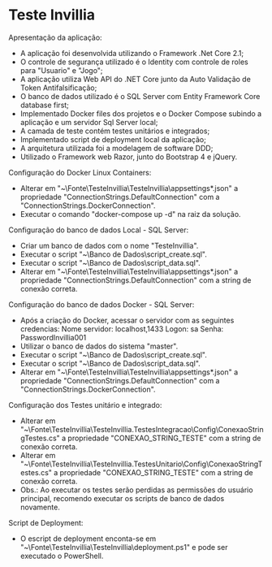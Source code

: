 # Teste Invillia

Apresentação da aplicação:
* A aplicação foi desenvolvida utilizando o Framework .Net Core 2.1;
* O controle de segurança utilizado é o Identity com controle de roles para "Usuario" e "Jogo";
* A aplicação utiliza Web API do .NET Core junto da Auto Validação de Token Antifalsificação;
* O banco de dados utilizado é o SQL Server com Entity Framework Core database first;
* Implementado Docker files dos projetos e o Docker Compose subindo a aplicação e um servidor Sql Server local;
* A camada de teste contém testes unitários e integrados;
* Implementado script de deployment local da aplicação;
* A arquitetura utilizada foi a modelagem de software DDD;
* Utilizado o Framework web Razor, junto do Bootstrap 4 e jQuery.



Configuração do Docker Linux Containers:
* Alterar em "~\Fonte\TesteInvillia\TesteInvillia\appsettings*.json" a propriedade "ConnectionStrings.DefaultConnection" com a "ConnectionStrings.DockerConnection".
* Executar o comando "docker-compose up -d" na raiz da solução.


Configuração do banco de dados Local - SQL Server:
* Criar um banco de dados com o nome "TesteInvillia".
* Executar o script "~\Banco de Dados\script_create.sql".
* Executar o script "~\Banco de Dados\script_data.sql".
* Alterar em "~\Fonte\TesteInvillia\TesteInvillia\appsettings*.json" a propriedade "ConnectionStrings.DefaultConnection" com a string de conexão correta.


Configuração do banco de dados Docker - SQL Server:
* Após a criação do Docker, acessar o servidor com as seguintes credencias: 
        Nome servidor: localhost,1433
        Logon: sa
        Senha: PasswordInvillia001
* Utilizar o banco de dados do sistema "master".
* Executar o script "~\Banco de Dados\script_create.sql".
* Executar o script "~\Banco de Dados\script_data.sql".
* Alterar em "~\Fonte\TesteInvillia\TesteInvillia\appsettings*.json" a propriedade "ConnectionStrings.DefaultConnection" com a "ConnectionStrings.DockerConnection".


Configuração dos Testes unitário e integrado:
* Alterar em "~\Fonte\TesteInvillia\TesteInvillia.TestesIntegracao\Config\ConexaoStringTestes.cs" a propriedade "CONEXAO_STRING_TESTE" com a string de conexão correta.
* Alterar em "~\Fonte\TesteInvillia\TesteInvillia.TestesUnitario\Config\ConexaoStringTestes.cs" a propriedade "CONEXAO_STRING_TESTE" com a string de conexão correta.
* Obs.: Ao executar os testes serão perdidas as permissões do usuário principal, recomendo executar os scripts de banco de dados novamente.


Script de Deployment:
* O escript de deployment enconta-se em "~\Fonte\TesteInvillia\TesteInvillia\deployment.ps1" e pode ser executado o PowerShell.
